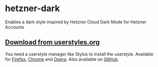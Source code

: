 # hetzner-dark
Enables a dark style inspired by Hetzner Cloud Dark Mode for Hetzner Accounts
## [Download from userstyles.org](https://userstyles.org/styles/182227/hetzner-accounts-dark-mode)
You need a userstyle manager like Stylus to install the userstyle. 
Available for [Firefox](https://addons.mozilla.org/de/firefox/addon/styl-us/), [Chrome](https://chrome.google.com/webstore/detail/stylus/clngdbkpkpeebahjckkjfobafhncgmne) and [Opera](https://addons.opera.com/de/extensions/details/stylus/). Also available on [GitHub](https://github.com/openstyles/stylus).
